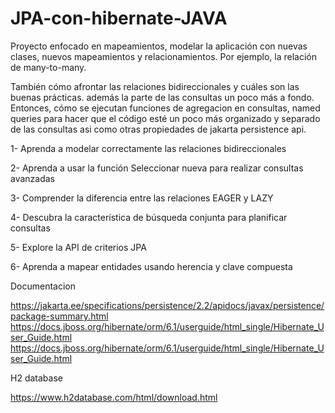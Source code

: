 # JPA-con-hibernate-JAVA

Proyecto enfocado en mapeamientos, modelar la aplicación con nuevas clases, nuevos mapeamientos y relacionamientos. Por ejemplo, la relación de many-to-many.

También cómo afrontar las relaciones bidireccionales y cuáles son las buenas prácticas. además la parte de las consultas un poco más a fondo. Entonces, cómo se ejecutan funciones de agregacion en consultas, named queries para hacer que el código esté un poco más organizado y separado de las consultas asi como otras propiedades de jakarta persistence api.

1- Aprenda a modelar correctamente las relaciones bidireccionales

2- Aprenda a usar la función Seleccionar nueva para realizar consultas avanzadas

3- Comprender la diferencia entre las relaciones EAGER y LAZY

4- Descubra la característica de búsqueda conjunta para planificar consultas

5- Explore la API de criterios JPA

6- Aprenda a mapear entidades usando herencia y clave compuesta


Documentacion 
  
  https://jakarta.ee/specifications/persistence/2.2/apidocs/javax/persistence/package-summary.html           
  https://docs.jboss.org/hibernate/orm/6.1/userguide/html_single/Hibernate_User_Guide.html   
  https://docs.jboss.org/hibernate/orm/6.1/userguide/html_single/Hibernate_User_Guide.html
  
H2 database 

  https://www.h2database.com/html/download.html
